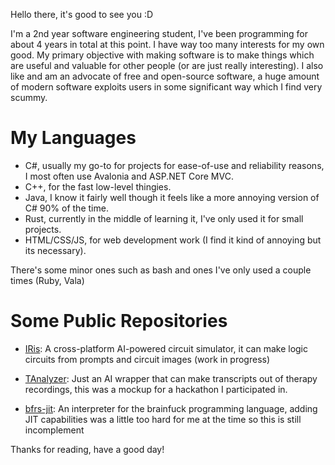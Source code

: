 Hello there, it's good to see you :D

I'm a 2nd year software engineering student, I've been programming for about 4 years in total at this point. I have way too many interests for my own good. My primary objective with making software is to make things which are useful and valuable for other people (or are just really interesting). I also like and am an advocate of free and open-source software, a huge amount of modern software exploits users in some significant way which I find very scummy.

# My Languages
- C#, usually my go-to for projects for ease-of-use and reliability reasons, I most often use Avalonia and ASP.NET Core MVC.
- C++, for the fast low-level thingies.
- Java, I know it fairly well though it feels like a more annoying version of C# 90% of the time.
- Rust, currently in the middle of learning it, I've only used it for small projects. 
- HTML/CSS/JS, for web development work (I find it kind of annoying but its necessary).

There's some minor ones such as bash and ones I've only used a couple times (Ruby, Vala)

# Some Public Repositories
- [IRis](https://github.com/d-khalid/IRis): A cross-platform AI-powered circuit simulator, it can make logic circuits from prompts and circuit images (work in progress)

- [TAnalyzer](https://github.com/d-khalid/TAnalyzer): Just an AI wrapper that can make transcripts out of therapy recordings, this was a mockup for a hackathon I participated in.

- [bfrs-jit](https://github.com/d-khalid/bfrs-jit): An interpreter for the brainfuck programming language, adding JIT capabilities was a little too hard for me at the time so this is still incomplement


Thanks for reading, have a good day!
